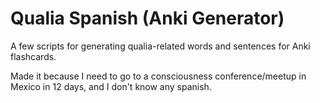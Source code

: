 # Qualia Spanish (Anki Generator)

A few scripts for generating qualia-related words and sentences for Anki flashcards.

Made it because I need to go to a consciousness conference/meetup in Mexico in 12 days, and I don't know any spanish.
